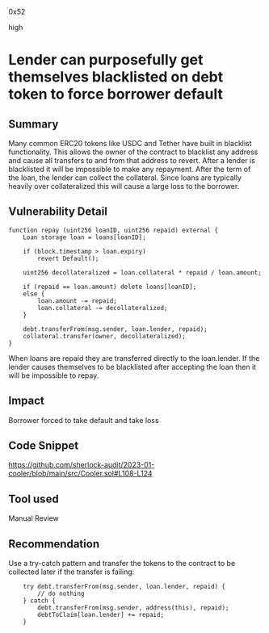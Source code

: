 0x52

high

# Lender can purposefully get themselves blacklisted on debt token to force borrower default

## Summary

Many common ERC20 tokens like USDC and Tether have built in blacklist functionality. This allows the owner of the contract to blacklist any address and cause all transfers to and from that address to revert. After a lender is blacklisted it will be impossible to make any repayment. After the term of the loan, the lender can collect the collateral. Since loans are typically heavily over collateralized this will cause a large loss to the borrower.

## Vulnerability Detail

    function repay (uint256 loanID, uint256 repaid) external {
        Loan storage loan = loans[loanID];

        if (block.timestamp > loan.expiry) 
            revert Default();
        
        uint256 decollateralized = loan.collateral * repaid / loan.amount;

        if (repaid == loan.amount) delete loans[loanID];
        else {
            loan.amount -= repaid;
            loan.collateral -= decollateralized;
        }

        debt.transferFrom(msg.sender, loan.lender, repaid);
        collateral.transfer(owner, decollateralized);
    }

When loans are repaid they are transferred directly to the loan.lender. If the lender causes themselves to be blacklisted after accepting the loan then it will be impossible to repay.

## Impact

Borrower forced to take default and take loss

## Code Snippet

https://github.com/sherlock-audit/2023-01-cooler/blob/main/src/Cooler.sol#L108-L124

## Tool used

Manual Review

## Recommendation

Use a try-catch pattern and transfer the tokens to the contract to be collected later if the transfer is failing:

        try debt.transferFrom(msg.sender, loan.lender, repaid) {
            // do nothing
        } catch {
            debt.transferFrom(msg.sender, address(this), repaid);
            debtToClaim[loan.lender] += repaid;
        }